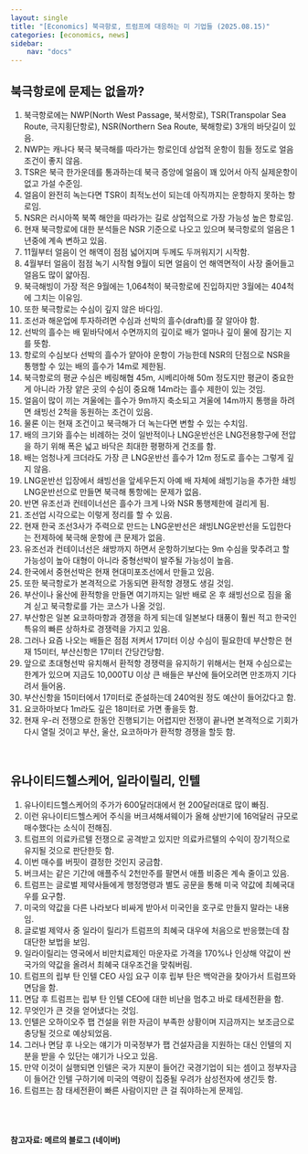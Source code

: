```yaml
---
layout: single
title: "[Economics] 북극항로, 트럼프에 대응하는 미 기업들 (2025.08.15)"
categories: [economics, news]
sidebar:
    nav: "docs"
---
```


## 북극항로에 문제는 없을까?
1. 북극항로에는 NWP(North West Passage, 북서항로), TSR(Transpolar Sea Route, 극지횡단항로), NSR(Northern Sea Route, 북해항로) 3개의 바닷길이 있음.
1. NWP는 캐나다 북극 북극해를 따라가는 항로인데 상업적 운항이 힘들 정도로 얼음 조건이 좋지 않음.
1. TSR은 북극 한가운데를 통과하는데 북극 증앙에 얼음이 꽤 있어서 아직 실제운항이 없고 가설 수준임.
1. 얼음이 완전히 녹는다면 TSR이 최적노선이 되는데 아직까지는 운항하지 못하는 항로임.
1. NSR은 러시아쪽 북쪽 해안을 따라가는 길로 상업적으로 가장 가능성 높은 항로임.
1. 현재 북극항로에 대한 분석들은 NSR 기준으로 나오고 있으며 북극항로의 얼음은 1년중에 계속 변하고 있음.
1. 11월부터 얼음이 언 해역이 점점 넓어지며 두께도 두꺼워지기 시작함.
1. 4월부터 얼음이 점점 녹기 시작혐 9월이 되면 얼음이 언 해역면적이 사장 줄어들고 얼음도 많이 얇아짐.
1. 북극해빙이 가장 적은 9월에는 1,064척이 북극항로에 진입하지만 3월에는 404척에 그치는 이유임.
1. 또한 북극항로는 수심이 깊지 않은 바다임.
1. 조선과 해운업에 투자하려면 수심과 선박의 흘수(draft)를 잘 알아야 함.
1. 선박의 흘수는 배 밑바닥에서 수면까지의 깊이로 배가 얼마나 깊이 물에 잠기는 지를 뜻함.
1. 항로의 수심보다 선박의 흘수가 얕아야 운항이 가능한데 NSR의 단점으로 NSR을 통행할 수 있는 배의 흘수가 14m로 제한됨.
1. 북극항로의 평균 수심은 베링해협 45m, 시베리아해 50m 정도지만 평균이 중요한게 아니라 가장 얕은 곳의 수심이 중요해 14m라는 흘수 제한이 있는 것임.
1. 얼음이 많이 끼는 겨울에는 흘수가 9m까지 축소되고 겨울에 14m까지 통행을 하려면 쇄빙선 2척을 동원하는 조건이 있음.
1. 물론 이는 현재 조건이고 북극해가 더 녹는다면 변할 수 있는 수치임.
1. 배의 크기와 흘수는 비례하는 것이 일반적이나 LNG운반선은 LNG전용항구에 전압을 하기 위해 폭은 넓고 바닥은 최대한 평평하게 건조를 함.
1. 배는 엄청나게 크더라도 가장 큰 LNG운반선 흘수가 12m 정도로 흘수는 그렇게 깊지 않음.
1. LNG운반선 입장에서 쇄빙선을 앞세우든지 아예 배 자체에 쇄빙기능을 추가한 쇄빙LNG운반선으로 만들면 북극해 통항에는 문제가 없음.
1. 반면 유조선과 컨테이너선은 흘수가 크게 나와 NSR 통행제한에 걸리게 됨.
1. 조선업 시각으로는 이렇게 정리를 할 수 있음.
1. 현재 한국 조선3사가 주력으로 만드는 LNG운반선은 쇄빙LNG운반선을 도입한다는 전제하에 북극해 운항에 큰 문제가 없음.
1. 유조선과 컨테이너선은 쇄방까지 하면서 운항하기보다는 9m 수심을 맞추려고 할 가능성이 높아 대형이 아니라 중형선박이 발주될 가능성이 높음.
1. 한국에서 중현선박은 현재 현대미포조선에서 만들고 있음.
1. 또한 북극항로가 본격적으로 가동되면 환적항 경쟁도 생길 것임.
1. 부산이나 울산에 환적항을 만들면 여기까지는 일반 배로 온 후 쇄빙선으로 짐을 옮겨 싣고 북극항로를 가는 코스가 나올 것임.
1. 부산항은 일본 요코하마항과 경쟁을 하게 되는데 일본보다 태풍이 훨씬 적고 한국인 특유의 빠른 상하차로 경쟁력을 가지고 있음.
1. 그러나 요즘 나오는 배들은 점점 저켜서 17미터 이상 수심이 필요한데 부산항은 현재 15미터, 부산신항은 17미터 간당간당함.
1. 앞으로 초대형선박 유치해서 환적항 경쟁력을 유지하기 위해서는 현재 수심으로는 한계가 있으며 지금도 10,000TU 이상 큰 배들은 부산에 들어오려면 만조까지 기다려서 들어옴.
1. 부산신항을 15미터에서 17미터로 준설하는데 240억원 정도 예산이 들어갔다고 함.
1. 요코하마보다 1m라도 깊은 18미터로 가면 좋을듯 함.
1. 현재 우-러 전쟁으로 한동안 진행되기는 어렵지만 전쟁이 끝나면 본격적으로 기회가 다시 열릴 것이고 부산, 울산, 요코하마가 환적항 경쟁을 할듯 함.


<br/>

## 유나이티드헬스케어, 일라이릴리, 인텔
1. 유나이티드헬스케어의 주가가 600달러대에서 현 200달러대로 많이 빠짐.
1. 이런 유나이티드헬스케어 주식을 버크셔해셔웨이가 올해 상반기에 16억달러 규모로 매수했다는 소식이 전해짐.
1. 트럼프의 의료카르텔 전쟁으로 공격받고 있지만 의료카르텔의 수익이 장기적으로 유지될 것으로 판단한듯 함.
1. 이번 매수를 버핏이 결정한 것인지 궁금함.
1. 버크셔는 같은 기간에 애플주식 2천만주를 팔면서 애플 비중은 계속 줄이고 있음.
1. 트럼프는 글로벌 제약사들에게 행정명령과 별도 공문을 통해 미국 약값에 최혜국대우를 요구함.
1. 미국의 약값을 다른 나라보다 비싸게 받아서 미국인을 호구로 만들지 말라는 내용임.
1. 글로벌 제약사 중 일라이 릴리가 트럼프의 최혜국 대우에 처음으로 반응했는데 참 대단한 보법을 보임.
1. 일라이릴리는 영국에서 비만치료제인 마운자로 가격을 170%나 인상해 약값이 싼 국가의 약값을 올려서 최혜국 대우조건을 맞춰버림.
1. 트럼프의 립부 탄 인텔 CEO 사임 요구 이후 립부 탄은 백악관을 찾아가서 트럼프와 면담을 함.
1. 면담 후 트럼프는 립부 탄 인텔 CEO에 대한 비난을 멈추고 바로 태세전환을 함.
1. 무엇인가 큰 것을 얻어냈다는 것임.
1. 인텔은 오하이오주 팹 건설을 위한 자금이 부족한 상황이며 지금까지는 보조금으로 충당될 것으로 예상되었음.
1. 그러나 면담 후 나오는 얘기가 미국정부가 팹 건설자금을 지원하는 대신 인텔의 지분을 받을 수 있단는 얘기가 나오고 있음.
1. 만약 이것이 실행되면 인텔은 국가 지분이 들어간 국경기업이 되는 셈이고 정부자금이 들어간 인텔 구하기에 미국의 역량이 집중될 우려가 삼성전자에 생긴듯 함.
1. 트럼프는 참 태세전환이 빠른 사람이지만 큰 걸 줘야하는게 문제임.



<br/>
<br/>

#### 참고자료: 메르의 블로그 (네이버)